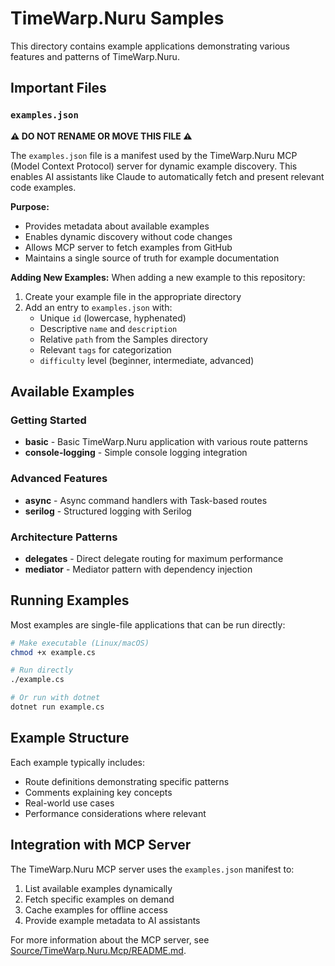 # TimeWarp.Nuru Samples

This directory contains example applications demonstrating various features and patterns of TimeWarp.Nuru.

## Important Files

### `examples.json`

**⚠️ DO NOT RENAME OR MOVE THIS FILE ⚠️**

The `examples.json` file is a manifest used by the TimeWarp.Nuru MCP (Model Context Protocol) server for dynamic example discovery. This enables AI assistants like Claude to automatically fetch and present relevant code examples.

**Purpose:**
- Provides metadata about available examples
- Enables dynamic discovery without code changes
- Allows MCP server to fetch examples from GitHub
- Maintains a single source of truth for example documentation

**Adding New Examples:**
When adding a new example to this repository:
1. Create your example file in the appropriate directory
2. Add an entry to `examples.json` with:
   - Unique `id` (lowercase, hyphenated)
   - Descriptive `name` and `description`
   - Relative `path` from the Samples directory
   - Relevant `tags` for categorization
   - `difficulty` level (beginner, intermediate, advanced)

## Available Examples

### Getting Started
- **basic** - Basic TimeWarp.Nuru application with various route patterns
- **console-logging** - Simple console logging integration

### Advanced Features
- **async** - Async command handlers with Task-based routes
- **serilog** - Structured logging with Serilog

### Architecture Patterns
- **delegates** - Direct delegate routing for maximum performance
- **mediator** - Mediator pattern with dependency injection

## Running Examples

Most examples are single-file applications that can be run directly:

```bash
# Make executable (Linux/macOS)
chmod +x example.cs

# Run directly
./example.cs

# Or run with dotnet
dotnet run example.cs
```

## Example Structure

Each example typically includes:
- Route definitions demonstrating specific patterns
- Comments explaining key concepts
- Real-world use cases
- Performance considerations where relevant

## Integration with MCP Server

The TimeWarp.Nuru MCP server uses the `examples.json` manifest to:
1. List available examples dynamically
2. Fetch specific examples on demand
3. Cache examples for offline access
4. Provide example metadata to AI assistants

For more information about the MCP server, see [Source/TimeWarp.Nuru.Mcp/README.md](../Source/TimeWarp.Nuru.Mcp/README.md).